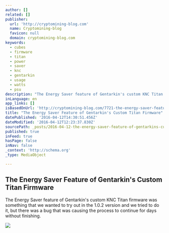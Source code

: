 ```yaml
---
author: []
related: []
publisher:
  url: 'http://cryptomining-blog.com'
  name: Cryptomining-blog
  favicon: null
  domain: cryptomining-blog.com
keywords:
  - cubes
  - firmware
  - titan
  - power
  - saver
  - knc
  - gentarkin
  - usage
  - watts
  - psu
description: "The Energy Saver feature of Gentarkin's custom KNC Titan firmware was something that we wanted to try out in the 1.0.2 version and we tried to do it, but there was a bug that was causing the process to continue for days without finishing."
inLanguage: en
app_links: []
isBasedOnUrl: 'http://cryptomining-blog.com/7721-the-energy-saver-feature-of-gentarkins-custom-titan-firmware/'
title: "The Energy Saver Feature of Gentarkin's Custom Titan Firmware"
datePublished: '2016-04-12T14:30:51.456Z'
dateModified: '2016-04-12T12:23:37.830Z'
sourcePath: _posts/2016-04-12-the-energy-saver-feature-of-gentarkins-custom-titan-firmwar.md
published: true
inFeed: true
hasPage: false
inNav: false
_context: 'http://schema.org'
_type: MediaObject

---
```

<article style=""><h1>The Energy Saver Feature of Gentarkin's Custom Titan Firmware</h1><p>The Energy Saver feature of Gentarkin's custom KNC Titan firmware was something that we wanted to try out in the 1.0.2 version and we tried to do it, but there was a bug that was causing the process to continue for days without finishing.</p><img src="http://cryptomining-blog.com/wp-content/uploads/2016/04/energy-saver-1-580x342.jpg" /></article>